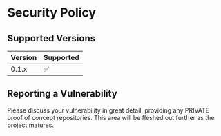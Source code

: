 # Security Policy

## Supported Versions

| Version | Supported          |
| ------- | ------------------ |
| 0.1.x   | :white_check_mark: |

## Reporting a Vulnerability

Please discuss your vulnerability in great detail, providing any PRIVATE proof of concept repositories. This area will be fleshed out further as the project matures.
